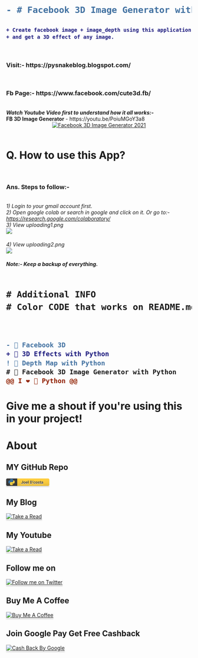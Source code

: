 <h1>
  
```diff
- # Facebook 3D Image Generator with Python
```
  
</h1>

<h3>
  
```diff
+ Create facebook image + image_depth using this application 
+ and get a 3D effect of any image.
```
  
</h3>


<br>
<h3>Visit:- https://pysnakeblog.blogspot.com/ </h3><br>
<h3>Fb Page:- https://www.facebook.com/cute3d.fb/ </h3><br>
<b><i>Watch Youtube Video first to understand how it all works:-</i></b> <br>
<b>FB 3D Image Generator</b> - https://youtu.be/PoiuMGoY3a8
<br>
<div align="center">
<a href="https://www.youtube.com/watch?v=PoiuMGoY3a8">
<img src="https://img.youtube.com/vi/PoiuMGoY3a8/0.jpg" alt="Facebook 3D Image Generator 2021"></a>
</div>
<br>

<h1>Q. How to use this App?</h1><br>
<h3>Ans. Steps to follow:-</h3><br>
<i>1) Login to your gmail account first.</i><br>
<i>2) Open google colab or search in google and click on it. Or go to:- <a href="https://research.google.com/colaboratory/" target="_blank" rel="noopener">https://research.google.com/colaboratory/</a></i><br>
<i>3) View uploading1.png</i><br>
<img src="https://user-images.githubusercontent.com/58244986/121742578-a48b1300-cb1d-11eb-9c3c-9651719360f5.png">
<br><br>
<i>4) View uploading2.png</i><br>
<img src="https://user-images.githubusercontent.com/58244986/121742607-ac4ab780-cb1d-11eb-8797-5c389ad05f4d.png">
<br><br>
<b><i>Note:- Keep a backup of everything.</i></b><br>
<br>

<h1>

  ```diff
  # Additional INFO
  # Color CODE that works on README.md
  ```
  
</h1><br>
<h2>
  
```diff
- 🐍 Facebook 3D  
+ 🐍 3D Effects with Python
! 🐍 Depth Map with Python
# 🐍 Facebook 3D Image Generator with Python
@@ I ❤️ 🐍 Python @@
```
  
</h2>

# Give me a shout if you're using this in your project!

# About

## MY GitHub Repo
<a href="https://github.com/joeldcosta/" target="_blank"><img src="https://github.com/joeldcosta/personal/blob/main/joeldcsvg.svg?raw=true" alt="Check out my Git Repo" style="height: 20px !important;width: 117px !important;box-shadow: 0px 3px 2px 0px rgba(190, 190, 190, 0.5) !important;-webkit-box-shadow: 0px 3px 2px 0px rgba(190, 190, 190, 0.5) !important;" ></a>

## My Blog
<a href="https://pysnakeblog.blogspot.com" target="_blank"><img src="https://upload.wikimedia.org/wikipedia/commons/thumb/3/31/Blogger.svg/1200px-Blogger.svg.png" alt="Take a Read" style="height: 60px !important;width: 60px !important;box-shadow: 0px 3px 2px 0px rgba(190, 190, 190, 0.5) !important;-webkit-box-shadow: 0px 3px 2px 0px rgba(190, 190, 190, 0.5) !important;" ></a>

## My Youtube
<a href="https://youtube.com/c/python4Fun" target="_blank"><img src="https://upload.wikimedia.org/wikipedia/commons/thumb/7/75/YouTube_social_white_squircle_%282017%29.svg/1200px-YouTube_social_white_squircle_%282017%29.svg.png" alt="Take a Read" style="height: 60px !important;width: 60px !important;box-shadow: 0px 3px 2px 0px rgba(190, 190, 190, 0.5) !important;-webkit-box-shadow: 0px 3px 2px 0px rgba(190, 190, 190, 0.5) !important;" ></a>

## Follow me on
<a href="http://twitter.com/JoelDcosta10" target="_blank"><img src="https://purepng.com/public/uploads/large/purepng.com-twitter-icon-ios-7symbolsiconsapple-iosiosios-7-iconsios-7-721522596687v78wl.png" alt="Follow me on Twitter" style="height: 60px !important;width: 60px !important;box-shadow: 0px 3px 2px 0px rgba(190, 190, 190, 0.5) !important;-webkit-box-shadow: 0px 3px 2px 0px rgba(190, 190, 190, 0.5) !important;" ></a>

## Buy Me A Coffee
<a href="https://www.buymeacoffee.com/python4fun" target="_blank"><img src="https://helloimjessa.files.wordpress.com/2021/06/bmc-button.png" alt="Buy Me A Coffee" style="height: 41px !important;width: 174px !important;box-shadow: 0px 3px 2px 0px rgba(190, 190, 190, 0.5) !important;-webkit-box-shadow: 0px 3px 2px 0px rgba(190, 190, 190, 0.5) !important;" ></a>

## Join Google Pay Get Free Cashback
<a href="https://g.co/payinvite/s8jt59" target="_blank"><img src="https://developers.google.com/pay/api/images/brand-guidelines/google-pay-mark.png" alt="Cash Back By Google" style="height: 60px !important;width: 120px !important;box-shadow: 0px 3px 2px 0px rgba(190, 190, 190, 0.5) !important;-webkit-box-shadow: 0px 3px 2px 0px rgba(190, 190, 190, 0.5) !important;"></a>


